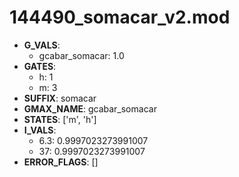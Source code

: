 # 144490_somacar_v2.mod

- **G_VALS**:
  - gcabar_somacar: 1.0
- **GATES**:
  - h: 1
  - m: 3
- **SUFFIX**: somacar
- **GMAX_NAME**: gcabar_somacar
- **STATES**: ['m', 'h']
- **I_VALS**:
  - 6.3: 0.9997023273991007
  - 37: 0.9997023273991007
- **ERROR_FLAGS**: []
